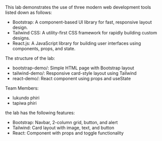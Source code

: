 

This lab demonstrates the use of three modern web development tools listed down as follows:

- Bootstrap: A component-based UI library for fast, responsive layout design.
- Tailwind CSS: A utility-first CSS framework for rapidly building custom designs.
- React.js: A JavaScript library for building user interfaces using components, props, and state.

The structure of the lab:

- bootstrap-demo/: Simple HTML page with Bootstrap layout
- tailwind-demo/: Responsive card-style layout using Tailwind
- react-demo/: React component using props and useState

Team Members:

- lukundo phiri
- tapiwa phiri

the lab has the following features:

- Bootstrap: Navbar, 2-column grid, button, and alert
- Tailwind: Card layout with image, text, and button
- React: Component with props and toggle functionality
